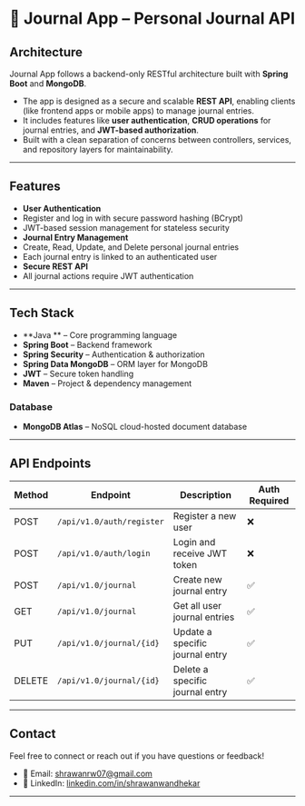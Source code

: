 # 📓 Journal App – Personal Journal API

##  Architecture

Journal App follows a backend-only RESTful architecture built with **Spring Boot** and **MongoDB**.

- The app is designed as a secure and scalable **REST API**, enabling clients (like frontend apps or mobile apps) to manage journal entries.
- It includes features like **user authentication**, **CRUD operations** for journal entries, and **JWT-based authorization**.
- Built with a clean separation of concerns between controllers, services, and repository layers for maintainability.


---

##  Features

-  **User Authentication**
  - Register and log in with secure password hashing (BCrypt)
  - JWT-based session management for stateless security
-  **Journal Entry Management**
  - Create, Read, Update, and Delete personal journal entries
  - Each journal entry is linked to an authenticated user
-  **Secure REST API**
  - All journal actions require JWT authentication

---

##  Tech Stack

- **Java ** – Core programming language
- **Spring Boot** – Backend framework
- **Spring Security** – Authentication & authorization
- **Spring Data MongoDB** – ORM layer for MongoDB
- **JWT** – Secure token handling
- **Maven** – Project & dependency management

### Database
- **MongoDB Atlas** – NoSQL cloud-hosted document database

---


##  API Endpoints

| Method | Endpoint                   | Description                     | Auth Required |
|--------|----------------------------|----------------------------------|---------------|
| POST   | `/api/v1.0/auth/register`  | Register a new user              | ❌            |
| POST   | `/api/v1.0/auth/login`     | Login and receive JWT token      | ❌            |
| POST   | `/api/v1.0/journal`        | Create new journal entry         | ✅            |
| GET    | `/api/v1.0/journal`        | Get all user journal entries     | ✅            |
| PUT    | `/api/v1.0/journal/{id}`   | Update a specific journal entry  | ✅            |
| DELETE | `/api/v1.0/journal/{id}`   | Delete a specific journal entry  | ✅            |

---

##  Contact

Feel free to connect or reach out if you have questions or feedback!

- 📧 Email: [shrawanrw07@gmail.com](mailto:shrawanrw07@gmail.com)  
- 💼 LinkedIn: [linkedin.com/in/shrawanwandhekar](https://linkedin.com/in/shrawanwandhekar)

---



